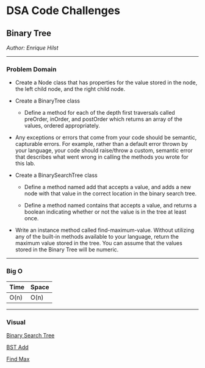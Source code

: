 ﻿# DSA Code Challenges

## Binary Tree
*Author: Enrique Hilst*

---

### Problem Domain

- Create a Node class that has properties for the value stored in the node, the left child node, and the right child node.

- Create a BinaryTree class

   - Define a method for each of the depth first traversals called preOrder, inOrder, and postOrder which returns an array of the values, ordered appropriately.

- Any exceptions or errors that come from your code should be semantic, capturable errors. For example, rather than a default error thrown by your language, your code should raise/throw a custom, semantic error that describes what went wrong in calling the methods you wrote for this lab.

- Create a BinarySearchTree class

   - Define a method named add that accepts a value, and adds a new node with that value in the correct location in the binary search tree.

   - Define a method named contains that accepts a value, and returns a boolean indicating whether or not the value is in the tree at least once.

- Write an instance method called find-maximum-value. Without utilizing any of the built-in methods available to your language, return the maximum value stored in the tree. You can assume that the values stored in the Binary Tree will be numeric.

---

### Big O

| Time | Space |
| :----------- | :----------- |
| O(n) | O(n) |

---

### Visual
[Binary Search Tree](../../Assets/BST.PNG)

[BST Add](../../Assets/BSTAdd.PNG)

[Find Max](../../Assets/BTFindMax.PNG)
